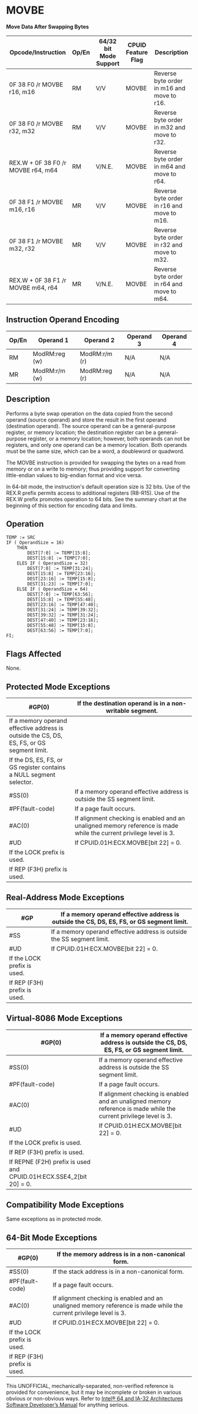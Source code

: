 # MOVBE

**Move Data After Swapping Bytes**

| Opcode/Instruction                 | Op/En | 64/32 bit Mode Support | CPUID Feature Flag | Description                                |
| ---------------------------------- | ----- | ---------------------- | ------------------ | ------------------------------------------ |
| 0F 38 F0 /r MOVBE r16, m16         | RM    | V/V                    | MOVBE              | Reverse byte order in m16 and move to r16. |
| 0F 38 F0 /r MOVBE r32, m32         | RM    | V/V                    | MOVBE              | Reverse byte order in m32 and move to r32. |
| REX.W + 0F 38 F0 /r MOVBE r64, m64 | RM    | V/N.E.                 | MOVBE              | Reverse byte order in m64 and move to r64. |
| 0F 38 F1 /r MOVBE m16, r16         | MR    | V/V                    | MOVBE              | Reverse byte order in r16 and move to m16. |
| 0F 38 F1 /r MOVBE m32, r32         | MR    | V/V                    | MOVBE              | Reverse byte order in r32 and move to m32. |
| REX.W + 0F 38 F1 /r MOVBE m64, r64 | MR    | V/N.E.                 | MOVBE              | Reverse byte order in r64 and move to m64. |

## Instruction Operand Encoding

| Op/En | Operand 1     | Operand 2     | Operand 3 | Operand 4 |
| ----- | ------------- | ------------- | --------- | --------- |
| RM    | ModRM:reg (w) | ModRM:r/m (r) | N/A       | N/A       |
| MR    | ModRM:r/m (w) | ModRM:reg (r) | N/A       | N/A       |

## Description

Performs a byte swap operation on the data copied from the second operand (source operand) and store the result in the first operand (destination operand). The source operand can be a general-purpose register, or memory location; the destination register can be a general-purpose register, or a memory location; however, both operands can not be registers, and only one operand can be a memory location. Both operands must be the same size, which can be a word, a doubleword or quadword.

The MOVBE instruction is provided for swapping the bytes on a read from memory or on a write to memory; thus providing support for converting little-endian values to big-endian format and vice versa.

In 64-bit mode, the instruction's default operation size is 32 bits. Use of the REX.R prefix permits access to additional registers (R8-R15). Use of the REX.W prefix promotes operation to 64 bits. See the summary chart at the beginning of this section for encoding data and limits.

## Operation

```
TEMP := SRC
IF ( OperandSize = 16)
    THEN
        DEST[7:0] := TEMP[15:8];
        DEST[15:8] := TEMP[7:0];
    ELES IF ( OperandSize = 32)
        DEST[7:0] := TEMP[31:24];
        DEST[15:8] := TEMP[23:16];
        DEST[23:16] := TEMP[15:8];
        DEST[31:23] := TEMP[7:0];
    ELSE IF ( OperandSize = 64)
        DEST[7:0] := TEMP[63:56];
        DEST[15:8] := TEMP[55:48];
        DEST[23:16] := TEMP[47:40];
        DEST[31:24] := TEMP[39:32];
        DEST[39:32] := TEMP[31:24];
        DEST[47:40] := TEMP[23:16];
        DEST[55:48] := TEMP[15:8];
        DEST[63:56] := TEMP[7:0];
FI;

```

## Flags Affected

None.

## Protected Mode Exceptions

| \#​​​​GP(0)                                                                               | If the destination operand is in a non-writable segment.                                                           |
| ----------------------------------------------------------------------------------------- | ------------------------------------------------------------------------------------------------------------------ |
| If a memory operand effective address is outside the CS, DS, ES, FS, or GS segment limit. |
| If the DS, ES, FS, or GS register contains a NULL segment selector.                       |
| \#​​​​​SS(0)                                                                              | If a memory operand effective address is outside the SS segment limit.                                             |
| \#​PF(fault-code)                                                                         | If a page fault occurs.                                                                                            |
| \#​AC(0)                                                                                  | If alignment checking is enabled and an unaligned memory reference is made while the current privilege level is 3. |
| #​​​UD                                                                                    | If CPUID.01H:ECX.MOVBE[bit 22] = 0.                                                                                |
| If the LOCK prefix is used.                                                               |
| If REP (F3H) prefix is used.                                                              |

## Real-Address Mode Exceptions

| \#​​​​GP                     | If a memory operand effective address is outside the CS, DS, ES, FS, or GS segment limit. |
| ---------------------------- | ----------------------------------------------------------------------------------------- |
| \#​​​​​SS                    | If a memory operand effective address is outside the SS segment limit.                    |
| #​​​UD                       | If CPUID.01H:ECX.MOVBE[bit 22] = 0.                                                       |
| If the LOCK prefix is used.  |
| If REP (F3H) prefix is used. |

## Virtual-8086 Mode Exceptions

| \#​​​​GP(0)                                                         | If a memory operand effective address is outside the CS, DS, ES, FS, or GS segment limit.                          |
| ------------------------------------------------------------------- | ------------------------------------------------------------------------------------------------------------------ |
| \#​​​​​SS(0)                                                        | If a memory operand effective address is outside the SS segment limit.                                             |
| \#​PF(fault-code)                                                   | If a page fault occurs.                                                                                            |
| \#​AC(0)                                                            | If alignment checking is enabled and an unaligned memory reference is made while the current privilege level is 3. |
| #​​​UD                                                              | If CPUID.01H:ECX.MOVBE[bit 22] = 0.                                                                                |
| If the LOCK prefix is used.                                         |
| If REP (F3H) prefix is used.                                        |
| If REPNE (F2H) prefix is used and CPUID.01H:ECX.SSE4_2[bit 20] = 0. |

## Compatibility Mode Exceptions

Same exceptions as in protected mode.

## 64-Bit Mode Exceptions

| \#​​​​GP(0)                  | If the memory address is in a non-canonical form.                                                                  |
| ---------------------------- | ------------------------------------------------------------------------------------------------------------------ |
| \#​​​​​SS(0)                 | If the stack address is in a non-canonical form.                                                                   |
| \#​PF(fault-code)            | If a page fault occurs.                                                                                            |
| \#​AC(0)                     | If alignment checking is enabled and an unaligned memory reference is made while the current privilege level is 3. |
| #​​​UD                       | If CPUID.01H:ECX.MOVBE[bit 22] = 0.                                                                                |
| If the LOCK prefix is used.  |
| If REP (F3H) prefix is used. |

This UNOFFICIAL, mechanically-separated, non-verified reference is provided for convenience, but it may be
incomplete or broken in various obvious or non-obvious
ways. Refer to [Intel® 64 and IA-32 Architectures Software Developer’s Manual](https://software.intel.com/en-us/download/intel-64-and-ia-32-architectures-sdm-combined-volumes-1-2a-2b-2c-2d-3a-3b-3c-3d-and-4) for anything serious.
